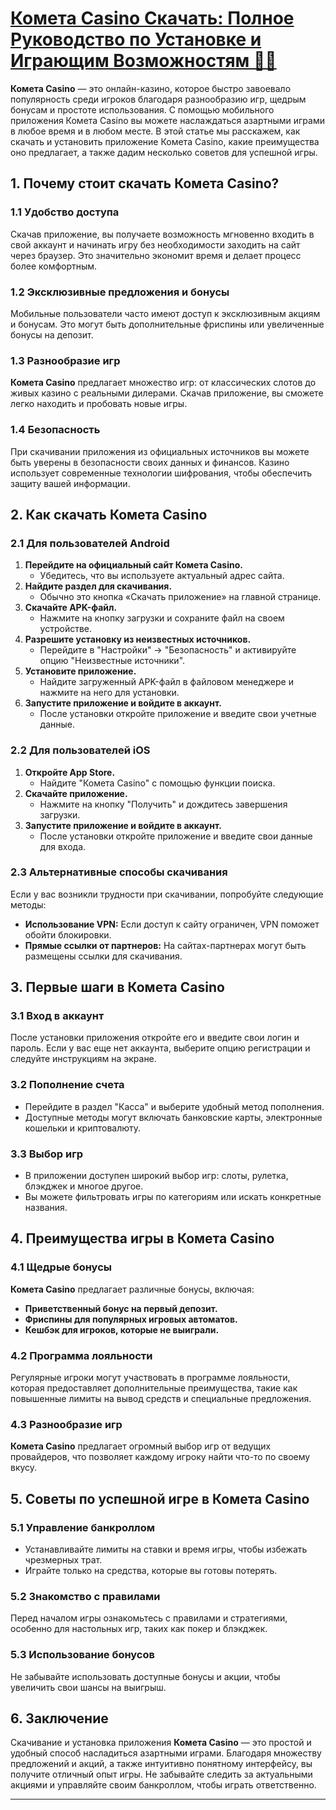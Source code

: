 # [Комета Casino Скачать: Полное Руководство по Установке и Играющим Возможностям 🎰✨](https://brandplay.link/jHzFFYGv)

**Комета Casino** — это онлайн-казино, которое быстро завоевало популярность среди игроков благодаря разнообразию игр, щедрым бонусам и простоте использования. С помощью мобильного приложения Комета Casino вы можете наслаждаться азартными играми в любое время и в любом месте. В этой статье мы расскажем, как скачать и установить приложение Комета Casino, какие преимущества оно предлагает, а также дадим несколько советов для успешной игры.

## 1. Почему стоит скачать Комета Casino?

### 1.1 Удобство доступа

Скачав приложение, вы получаете возможность мгновенно входить в свой аккаунт и начинать игру без необходимости заходить на сайт через браузер. Это значительно экономит время и делает процесс более комфортным.

### 1.2 Эксклюзивные предложения и бонусы

Мобильные пользователи часто имеют доступ к эксклюзивным акциям и бонусам. Это могут быть дополнительные фриспины или увеличенные бонусы на депозит.

### 1.3 Разнообразие игр

**Комета Casino** предлагает множество игр: от классических слотов до живых казино с реальными дилерами. Скачав приложение, вы сможете легко находить и пробовать новые игры.

### 1.4 Безопасность

При скачивании приложения из официальных источников вы можете быть уверены в безопасности своих данных и финансов. Казино использует современные технологии шифрования, чтобы обеспечить защиту вашей информации.

## 2. Как скачать Комета Casino

### 2.1 Для пользователей Android

1. **Перейдите на официальный сайт Комета Casino.**
   * Убедитесь, что вы используете актуальный адрес сайта.
2. **Найдите раздел для скачивания.**
   * Обычно это кнопка «Скачать приложение» на главной странице.
3. **Скачайте APK-файл.**
   * Нажмите на кнопку загрузки и сохраните файл на своем устройстве.
4. **Разрешите установку из неизвестных источников.**
   * Перейдите в "Настройки" → "Безопасность" и активируйте опцию "Неизвестные источники".
5. **Установите приложение.**
   * Найдите загруженный APK-файл в файловом менеджере и нажмите на него для установки.
6. **Запустите приложение и войдите в аккаунт.**
   * После установки откройте приложение и введите свои учетные данные.

### 2.2 Для пользователей iOS

1. **Откройте App Store.**
   * Найдите "Комета Casino" с помощью функции поиска.
2. **Скачайте приложение.**
   * Нажмите на кнопку "Получить" и дождитесь завершения загрузки.
3. **Запустите приложение и войдите в аккаунт.**
   * После установки откройте приложение и введите свои данные для входа.

### 2.3 Альтернативные способы скачивания

Если у вас возникли трудности при скачивании, попробуйте следующие методы:

* **Использование VPN:** Если доступ к сайту ограничен, VPN поможет обойти блокировки.
* **Прямые ссылки от партнеров:** На сайтах-партнерах могут быть размещены ссылки для скачивания.

## 3. Первые шаги в Комета Casino

### 3.1 Вход в аккаунт

После установки приложения откройте его и введите свои логин и пароль. Если у вас еще нет аккаунта, выберите опцию регистрации и следуйте инструкциям на экране.

### 3.2 Пополнение счета

* Перейдите в раздел "Касса" и выберите удобный метод пополнения.
* Доступные методы могут включать банковские карты, электронные кошельки и криптовалюту.

### 3.3 Выбор игр

* В приложении доступен широкий выбор игр: слоты, рулетка, блэкджек и многое другое.
* Вы можете фильтровать игры по категориям или искать конкретные названия.

## 4. Преимущества игры в Комета Casino

### 4.1 Щедрые бонусы

**Комета Casino** предлагает различные бонусы, включая:

* **Приветственный бонус на первый депозит.**
* **Фриспины для популярных игровых автоматов.**
* **Кешбэк для игроков, которые не выиграли.**

### 4.2 Программа лояльности

Регулярные игроки могут участвовать в программе лояльности, которая предоставляет дополнительные преимущества, такие как повышенные лимиты на вывод средств и специальные предложения.

### 4.3 Разнообразие игр

**Комета Casino** предлагает огромный выбор игр от ведущих провайдеров, что позволяет каждому игроку найти что-то по своему вкусу.

## 5. Советы по успешной игре в Комета Casino

### 5.1 Управление банкроллом

* Устанавливайте лимиты на ставки и время игры, чтобы избежать чрезмерных трат.
* Играйте только на средства, которые вы готовы потерять.

### 5.2 Знакомство с правилами

Перед началом игры ознакомьтесь с правилами и стратегиями, особенно для настольных игр, таких как покер и блэкджек.

### 5.3 Использование бонусов

Не забывайте использовать доступные бонусы и акции, чтобы увеличить свои шансы на выигрыш.

## 6. Заключение

Скачивание и установка приложения **Комета Casino** — это простой и удобный способ насладиться азартными играми. Благодаря множеству предложений и акций, а также интуитивно понятному интерфейсу, вы получите отличный опыт игры. Не забывайте следить за актуальными акциями и управляйте своим банкроллом, чтобы играть ответственно.

***

###

